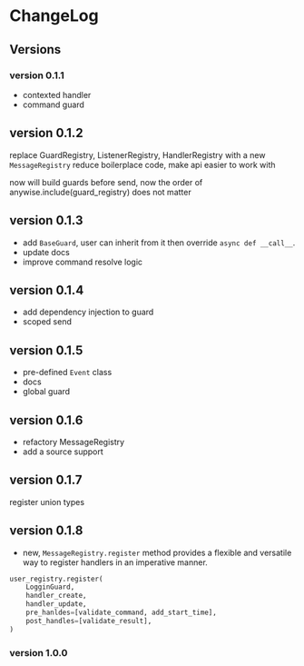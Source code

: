 # ChangeLog

## Versions

### version 0.1.1

- contexted handler
- command guard

## version 0.1.2

replace GuardRegistry, ListenerRegistry, HandlerRegistry with a new `MessageRegistry`
reduce boilerplace code, make api easier to work with

now will build guards before send, now the order of anywise.include(guard_registry) does not matter

## version 0.1.3

- add `BaseGuard`, user can inherit from it then override `async def __call__`.
- update docs
- improve command resolve logic

## version 0.1.4

- add dependency injection to guard
- scoped send

## version 0.1.5

- pre-defined `Event` class
- docs
- global guard

## version 0.1.6

- refactory MessageRegistry
- add a source support

## version 0.1.7

register union types


## version 0.1.8

- new, `MessageRegistry.register` method
provides a flexible and versatile way to register handlers in an imperative manner.

```py
user_registry.register(
    LogginGuard,
    handler_create,
    handler_update,
    pre_hanldes=[validate_command, add_start_time],
    post_handles=[validate_result],
)
```

### version 1.0.0
